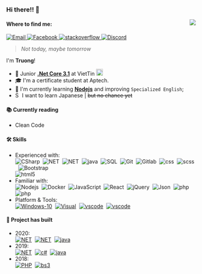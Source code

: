 ### Hi there!! 👋

<img align="right" src="https://github.com/xtenzQ/xtenzQ/blob/master/readme.png" />
<!--Find me-->
 <h4>Where to find me:</h4>
<p>
  <a target="_blank" href="mailto:hqtruong27@gmail.com" target="_blank">
    <img alt="Email" src="https://img.shields.io/badge/Email-EA4748.svg?&style=flat-square&logo=Microsoft-Outlook&logoColor=white" />
  </a>
  <a target="_blank" href="https://www.facebook.com/hqtruong27/" target="_blank">
    <img alt="Facebook" src="https://img.shields.io/badge/Facebook-4267b2.svg?&style=flat-square&logo=facebook&logoColor=white" />
  </a> 
  <a target="_blank" href="https://stackoverflow.com/users/10209464/truong-hoang" target="_blank">
    <img alt="stackoverflow" src="https://img.shields.io/badge/Stack overflow-f48024.svg?&style=flat-square&logo=stackoverflow&logoColor=white" />
  </a> 
  <a target="_blank" href="https://skype.com" target="_blank">
    <img alt="Discord" src="https://img.shields.io/badge/hqtruong27-46a2f1.svg?&style=flat-square&logo=Skype&logoColor=white" />
  </a>
</p>

> *Not today, maybe tomorrow*

I'm **Truong**!
- 🔭 Junior **[.Net Core 3.1](https://docs.microsoft.com/en-us/aspnet/core/?view=aspnetcore-3.1)** at VietTin  <img title="Vietnam" alt="Vietnam" src="https://www.flaticon.com/svg/static/icons/svg/555/555515.svg" width="18"/>
- 🎓 I'm a certificate student at Aptech.
- 🌱 I'm currently learning **[Nodejs](https://nodejs.org/)** and improving `Specialized English`;
- <img title="South Korea" alt="South Korea" src="https://www.flaticon.com/svg/static/icons/svg/197/197604.svg" width="14"/> I want to learn Japanese | ~~but no chance yet~~

<h4>📚 Currently reading</h4>
<ul>
  <li>Clean Code <a target="_blank" href="https://www.amazon.com/Clean-Code-Handbook-Software-Craftsmanship/dp/0132350882"><img src="https://image.flaticon.com/icons/svg/25/25284.svg" width="14" /></a></li>
</ul>
<h4>🛠 Skills</h4>
<ul>
<li>Experienced with:<br>
  <!-- primary -->
  <img alt="CSharp" src="https://img.shields.io/badge/-C%23 9.0-239120?style=flat-square&logo=c-sharp&logoColor=white" />&nbsp
  <img alt="NET" src="https://img.shields.io/badge/-.NET 5-007bff?style=flat-square&logo=%2ENET&logoColor=white" />&nbsp
  <img alt="NET" src="https://img.shields.io/badge/-ASP.NET-5C2D91?style=flat-square&logo=%2ENET&logoColor=white" />&nbsp
  <img alt="java" src="https://img.shields.io/badge/-Java-007396?style=flat-square&logo=java&logoColor=fff" />&nbsp
  <img alt="SQL" src="https://img.shields.io/badge/-SQL Server-AD353B?style=flat-square&logo=microsoft-sql-server&logoColor=white" />&nbsp
  <img alt="Git" src="https://img.shields.io/badge/-Git-F05032?style=flat-square&logo=git&logoColor=white" />&nbsp
  <img alt="Gitlab" src="https://img.shields.io/badge/-Gitlab-FCA121?style=flat-square&logo=gitlab&logoColor=white" />&nbsp
  <img alt="css" src="https://img.shields.io/badge/-CSS-1572B6?style=flat-square&logo=css3&logoColor=white" />&nbsp
  <img alt="scss" src="https://img.shields.io/badge/-SCSS-CC6699?style=flat-square&logo=sass&logoColor=white" />&nbsp
  <img alt="Bootstrap" src="https://img.shields.io/badge/-Bootstrap-7952b3?style=flat-square&logo=bootstrap&logoColor=white" />
   <br/>
  <img alt="html5" src="https://img.shields.io/badge/-HTML5-E34F26?style=flat-square&logo=html5&logoColor=white" />&nbsp
  <!-- other -->
  
  <!-- web -->
</li>
<li>Familiar with:<br>
  <img alt="Nodejs" src="https://img.shields.io/static/v1?label=&labelColor=dfe2e5&logoWidth=&logo=node.js&logoColor=339933&message=Nodejs&color=339933&style=flat-square" />&nbsp
  <!--<img alt="Nodejs" src="https://img.shields.io/badge/Nodejs-339933?style=flat-square&logo=node.js&logoColor=339933&logoWidth=0&labelColor=fff&" />-->
  <img alt="Docker" src="https://img.shields.io/static/v1?label=&labelColor=eff0f2&logoWidth=&logo=Docker&logoColor=2496ED&message=Docker&color=2496ED&style=flat-square" />&nbsp
  <img alt="JavaScript" src="https://img.shields.io/badge/-JavaScript-d0b500?style=flat-square&logo=javascript&logoColor=fff" />&nbsp
  <img alt="React" src="https://img.shields.io/static/v1?label=&labelColor=dfe2e5&logoWidth=&logo=react&logoColor=61DAFB&message=React&color=3765af&style=flat-square" />&nbsp
  <img alt="jQuery" src="https://img.shields.io/static/v1?label=&labelColor=dfe2e5&logoWidth=&logo=jQuery&logoColor=0769ad&message=jQuery&color=0769ad&style=flat-square" />&nbsp
  <img alt="Json" src="https://img.shields.io/static/v1?label=&labelColor=dfe2e5&logoWidth=&logo=json&logoColor=555555&message=Json&color=555555&style=flat-square" />&nbsp
  <img alt="php" src="https://img.shields.io/static/v1?label=&labelColor=dfe2e5&logoWidth=&logo=php&logoColor=777BB4&message=PHP%207&color=777BB4&style=flat-square" />&nbsp
  <img alt="php" src="https://img.shields.io/static/v1?label=&labelColor=dfe2e5&logoWidth=&logo=mysql&logoColor=4479A1&message=MySQL&color=4479A1&style=flat-square" />&nbsp
<!-- Platform&Tools -->
<li>Platform & Tools:<br>
  <a href="https://www.microsoft.com/windows/get-windows-10" rel=""><img alt="Windows-10" src="https://img.shields.io/badge/​-Windows 10-0067b8?style=flat-square&logo=windows&logoColor=white" /></a>&nbsp
  <a href="https://visualstudio.microsoft.com/fr/" rel=""><img alt="Visual" src="https://img.shields.io/badge/​-Visual Studio-5C2D91?style=flat-square&logo=visual-studio&logoColor=white" /></a>&nbsp
 <a href="https://code.visualstudio.com/" rel=""><img alt="vscode" src="https://img.shields.io/badge/​-Visual Studio Code-007ACC?style=flat-square&logo=visual-studio&logoColor=white" /></a>&nbsp
 <a href="https://netbeans.apache.org/" rel=""><img alt="vscode" src="https://img.shields.io/badge/-NetBeans IDE-1B6AC6?style=flat-square&logo=apache-netbeans-ide&logoColor=white" /></a>&nbsp
</li>
</ul>
<!--Project build-->
 <h4>🔧 Project has built</h4>
<ul>
  <li>2020:<br>
   <a href="https://github.com/Hqtruong27/SufeeStore"><img alt="NET" src="https://img.shields.io/badge/​-SufeeStore-0066B8?style=flat-square&logo=%2ENET&logoColor=white" /></a>&nbsp
   <a href="https://github.com/Hqtruong27/MobileShop"><img alt="NET" src="https://img.shields.io/badge/​-MobileShop-5C2D91?style=flat-square&logo=%2ENET&logoColor=white" /></a>&nbsp
   <a href="https://github.com/Hqtruong27/Sufee-store"><img alt="java" src="https://img.shields.io/badge/​-Sufee Store-007396?style=flat-square&logo=java&logoColor=white" /></a>&nbsp
 </li>
 <li>2019:<br>
   <a href="https://github.com/Hqtruong27/"><img alt="NET" src="https://img.shields.io/badge/​-FashionShop (Pvt)-5C2D91?style=flat-square&logo=%2ENET&logoColor=white" /></a>&nbsp
  <a href="https://github.com/Hqtruong27/Employee-Manager-App"><img alt="c#" src="https://img.shields.io/badge/​-Employee Manager (App)-239120?style=flat-square&logo=c-sharp&logoColor=white" /></a>&nbsp
   <a href="https://github.com/Hqtruong27/MB-Shop-App"><img alt="java" src="https://img.shields.io/badge/​-MB Shop (App)-007396?style=flat-square&logo=java&logoColor=white" /></a>&nbsp
 </li>
 <li>2018:<br>
   <a href="https://github.com/Hqtruong27/"><img alt="PHP" src="https://img.shields.io/badge/​-Clothes (Pvt)-777BB4?style=flat-square&logo=php&logoColor=white" /></a>&nbsp
   <a href="https://github.com/Hqtruong27/"><img alt="bs3" src="https://img.shields.io/badge/​-Web Sample (Pvt)-7952B3?style=flat-square&logo=bootstrap&logoColor=white" /></a>&nbsp
 </li>
</ul>
<!--
**hqtruong27/hqtruong27** is a ✨ _special_ ✨ repository because its `README.md` (this file) appears on your GitHub profile.

Here are some ideas to get you started:

-  I’m currently working on ...
I'm looking for a **job** Junior.NET
- 🌱 I’m currently learning ...
- 👯 I’m looking to collaborate on ...
- 🤔 I’m looking for help with ...
- 💬 Ask me about ...
- 📫 How to reach me: ...
- 😄 Pronouns: ...
- ⚡ Fun fact: ...
-->
